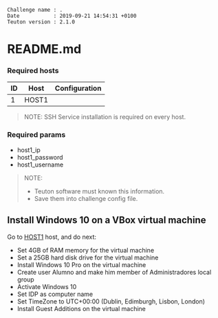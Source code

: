 ```
Challenge name : .
Date           : 2019-09-21 14:54:31 +0100
Teuton version : 2.1.0
```
# README.md

### Required hosts

| ID | Host | Configuration |
| -- | ---- | ------------- |
|1|HOST1||

> NOTE: SSH Service installation is required on every host.

### Required params
* host1_ip
* host1_password
* host1_username

> NOTE:
> * Teuton software must known this information.
> * Save them into challenge config file.

## Install Windows 10 on a VBox virtual machine


Go to [HOST1](#required-hosts) host, and do next:

* Set 4GB of RAM memory for the virtual machine
* Set a 25GB hard disk drive for the virtual machine
* Install Windows 10 Pro on the virtual machine
* Create user Alumno and make him member of Administradores local group
* Activate Windows 10
* Set IDP as computer name
* Set TimeZone to UTC+00:00 (Dublin, Edimburgh, Lisbon, London)
* Install Guest Additions on the virtual machine
